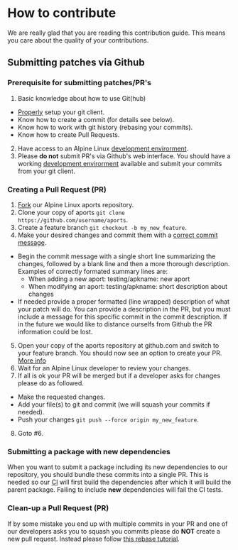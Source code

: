 # How to contribute

We are really glad that you are reading this contribution guide.
This means you care about the quality of your contributions.

## Submitting patches via Github

### Prerequisite for submitting patches/PR's

1. Basic knowledge about how to use Git(hub)
  * [Properly](https://git-scm.com/book/en/v2/Getting-Started-First-Time-Git-Setup) setup your git client.
  * Know how to create a commit (for details see below).
  * Know how to work with git history (rebasing your commits).
  * Know how to create Pull Requests.
2. Have access to an Alpine Linux [development envirorment](https://wiki.alpinelinux.org/wiki/Developer_Documentation#Development).
3. Please __do not__ submit PR's via Github's web interface. You should have a working [development envirorment](https://wiki.alpinelinux.org/wiki/Developer_Documentation#Development) available and submit your commits from your git client.

### Creating a Pull Request (PR)

1. [Fork](https://help.github.com/articles/fork-a-repo/) our Alpine Linux aports repository.
2. Clone your copy of aports `git clone https://github.com/username/aports`.
3. Create a feature branch `git checkout -b my_new_feature`.
4. Make your desired changes and commit them with a [correct commit message](https://git-scm.com/book/ch5-2.html#Commit-Guidelines).
  * Begin the commit message with a single short line summarizing the changes, followed by a blank line and then a more thorough description. Examples of correctly formated summary lines are:
    * When adding a new aport: testing/apkname: new aport
    * When modifying an aport: testing/apkname: short description about changes
  * If needed provide a proper formatted (line wrapped) description of what your patch will do. You can provide a description in the PR, but you must include a message for this specific commit in the commit description. If in the future we would like to distance ourselfs from Github the PR information could be lost.
5. Open your copy of the aports repository at github.com and switch to your feature branch. You should now see an option to create your PR. [More info](https://help.github.com/articles/creating-a-pull-request/)
6. Wait for an Alpine Linux developer to review your changes.
7. If all is ok your PR will be merged but if a developer asks for changes please do as followed.
  * Make the requested changes.
  * Add your file(s) to git and commit (we will squash your commits if needed).
  * Push your changes `git push --force origin my_new_feature`.
8. Goto #6.

### Submitting a package with new dependencies

When you want to submit a package including its new dependencies to our repository, you should bundle these commits into a single PR.
This is needed so our [CI](https://en.wikipedia.org/wiki/Continuous_integration) will first build the dependencies after which it will build the parent package.
Failing to include __new__ dependencies will fail the CI tests.

### Clean-up a Pull Request (PR)

If by some mistake you end up with multiple commits in your PR and one of our developers asks you to squash you commits please do __NOT__ create a new pull request.
Instead please follow [this rebase tutorial](https://git-scm.com/book/en/v2/Git-Tools-Rewriting-History#Changing-Multiple-Commit-Messages).
